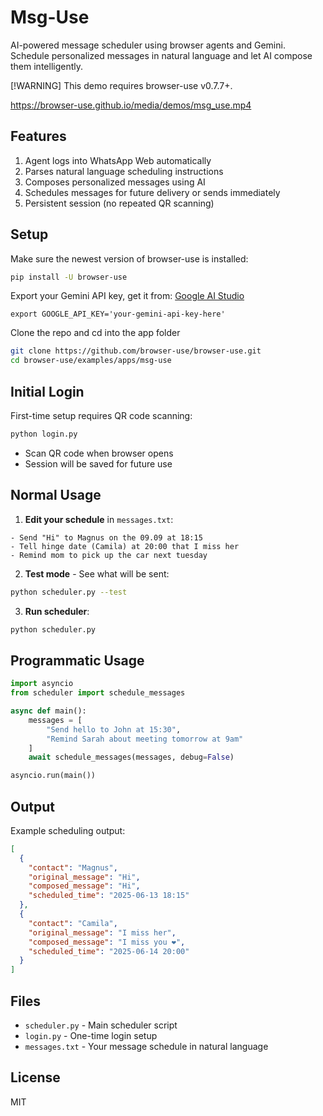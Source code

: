 # Msg-Use

AI-powered message scheduler using browser agents and Gemini. Schedule personalized messages in natural language and let AI compose them intelligently.

[!WARNING]
This demo requires browser-use v0.7.7+.

https://browser-use.github.io/media/demos/msg_use.mp4

## Features

1. Agent logs into WhatsApp Web automatically
2. Parses natural language scheduling instructions
3. Composes personalized messages using AI
4. Schedules messages for future delivery or sends immediately
5. Persistent session (no repeated QR scanning)

## Setup

Make sure the newest version of browser-use is installed:
```bash
pip install -U browser-use
```

Export your Gemini API key, get it from: [Google AI Studio](https://makersuite.google.com/app/apikey)
```
export GOOGLE_API_KEY='your-gemini-api-key-here'
```

Clone the repo and cd into the app folder
```bash
git clone https://github.com/browser-use/browser-use.git
cd browser-use/examples/apps/msg-use
```

## Initial Login

First-time setup requires QR code scanning:
```bash
python login.py
```
- Scan QR code when browser opens
- Session will be saved for future use

## Normal Usage

1. **Edit your schedule** in `messages.txt`:
```
- Send "Hi" to Magnus on the 09.09 at 18:15
- Tell hinge date (Camila) at 20:00 that I miss her
- Remind mom to pick up the car next tuesday
```

2. **Test mode** - See what will be sent:
```bash
python scheduler.py --test
```

3. **Run scheduler**:
```bash
python scheduler.py
```

## Programmatic Usage

```python
import asyncio
from scheduler import schedule_messages

async def main():
    messages = [
        "Send hello to John at 15:30",
        "Remind Sarah about meeting tomorrow at 9am"
    ]
    await schedule_messages(messages, debug=False)

asyncio.run(main())
```

## Output

Example scheduling output:
```json
[
  {
    "contact": "Magnus",
    "original_message": "Hi",
    "composed_message": "Hi",
    "scheduled_time": "2025-06-13 18:15"
  },
  {
    "contact": "Camila",
    "original_message": "I miss her",
    "composed_message": "I miss you ❤️",
    "scheduled_time": "2025-06-14 20:00"
  }
]
```

## Files

- `scheduler.py` - Main scheduler script
- `login.py` - One-time login setup  
- `messages.txt` - Your message schedule in natural language

## License

MIT
